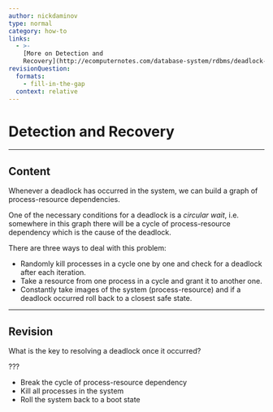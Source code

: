 ```yaml
---
author: nickdaminov
type: normal
category: how-to
links:
  - >-
    [More on Detection and
    Recovery](http://ecomputernotes.com/database-system/rdbms/deadlock-detect-and-recover){website}
revisionQuestion:
  formats:
    - fill-in-the-gap
  context: relative
---
```


# Detection and Recovery


---

## Content

Whenever a deadlock has occurred in the system, we can build a graph of process-resource dependencies.

One of the necessary conditions for a deadlock is a *circular wait*, i.e. somewhere in this graph there will be a cycle of process-resource dependency which is the cause of the deadlock.

There are three ways to deal with this problem:

- Randomly kill processes in a cycle one by one and check for a deadlock after each iteration.
- Take a resource from one process in a cycle and grant it to another one.
- Constantly take images of the system (process-resource) and if a deadlock occurred roll back to a closest safe state.


---

## Revision

What is the key to resolving a deadlock once it occurred?

???

- Break the cycle of process-resource dependency
- Kill all processes in the system
- Roll the system back to a boot state
